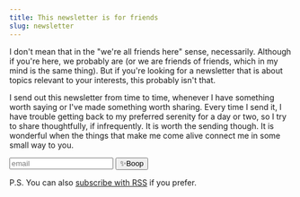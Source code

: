 ```yaml
---
title: This newsletter is for friends
slug: newsletter
---
```


I don't mean that in the "we're all friends here" sense, necessarily. Although if you're here, we probably are (or we are friends of friends, which in my mind is the same thing). But if you're looking for a newsletter that is about topics relevant to your interests, this probably isn't that.

I send out this newsletter from time to time, whenever I have something worth saying or I've made something worth sharing. Every time I send it, I have trouble getting back to my preferred serenity for a day or two, so I try to share thoughtfully, if infrequently. It is worth the sending though. It is wonderful when the things that make me come alive connect me in some small way to you.

<form
action="https://buttondown.email/api/emails/embed-subscribe/sarahavenir"
method="post"
target="popupwindow"
onsubmit="window.open('https://buttondown.email/sarahavenir', 'popupwindow')"
class="embeddable-buttondown-form"
>
<input type="email" name="email" id="bd-email" placeholder="email"></input>
<input type="hidden" value="1" name="embed"></input>
<input type="submit" value="✨Boop"></input>
</form>

P.S. You can also [subscribe with RSS](https://buttondown.email/sarahavenir/rss) if you prefer.
